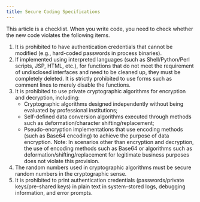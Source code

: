 ```yaml
---
title: Secure Coding Specifications
---
```


This article is a checklist. When you write code, you need to check whether the new code violates the following items.

1. It is prohibited to have authentication credentials that cannot be modified (e.g., hard-coded passwords in process binaries).
2. If implemented using interpreted languages (such as Shell/Python/Perl scripts, JSP, HTML, etc.), for functions that do not meet the requirement of undisclosed interfaces and need to be cleaned up, they must be completely deleted. It is strictly prohibited to use forms such as comment lines to merely disable the functions.
3. It is prohibited to use private cryptographic algorithms for encryption and decryption, including:
    - Cryptographic algorithms designed independently without being evaluated by professional institutions;
    - Self-defined data conversion algorithms executed through methods such as deformation/character shifting/replacement;
    - Pseudo-encryption implementations that use encoding methods (such as Base64 encoding) to achieve the purpose of data encryption.
    Note: In scenarios other than encryption and decryption, the use of encoding methods such as Base64 or algorithms such as deformation/shifting/replacement for legitimate business purposes does not violate this provision.
4. The random numbers used in cryptographic algorithms must be secure random numbers in the cryptographic sense.
5. It is prohibited to print authentication credentials (passwords/private keys/pre-shared keys) in plain text in system-stored logs, debugging information, and error prompts.
